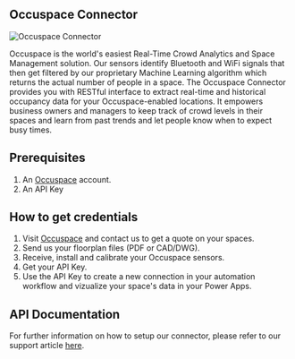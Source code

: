 ## Occuspace Connector
![Occuspace Connector](https://occuspace.io/public/assets/full-logo.png "Occuspace - Microsoft Power Platform Connector")

Occuspace is the world's easiest Real-Time Crowd Analytics and Space Management solution. Our sensors identify Bluetooth and WiFi signals that then get filtered by our proprietary Machine Learning algorithm which returns the actual number of people in a space.
The Occuspace Connector provides you with RESTful interface to extract real-time and historical occupancy data for your Occuspace-enabled locations. It empowers business owners and managers to keep track of crowd levels in their spaces and learn from past trends and let people know when to expect busy times.


## Prerequisites

1. An [Occuspace](https://occuspace.io/home#contact) account.
2. An API Key


## How to get credentials

1. Visit [Occuspace](https://occuspace.io/home#contact) and contact us to get a quote on your spaces.
2. Send us your floorplan files (PDF or CAD/DWG).
3. Receive, install and calibrate your Occuspace sensors.
4. Get your API Key.
5. Use the API Key to create a new connection in your automation workflow and vizualize your space's data in your Power Apps.


## API Documentation

For further information on how to setup our connector, please refer to our support article [here]((mailto:support@occuspace.io?subject=[GitHub]%20Microsoft%20Custom%20Connector)).